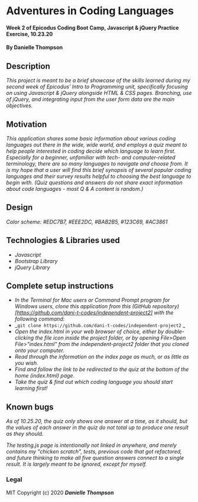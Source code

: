 # Adventures in Coding Languages

#### Week 2 of Epicodus Coding Boot Camp, Javascript & jQuery Practice Exercise, 10.23.20

#### By Danielle Thompson

## Description
_This project is meant to be a brief showcase of the skills learned during my second week of Epicodus' Intro to Programming unit, specifically focusing on using Javascript & jQuery alongside HTML & CSS pages. Branching, use of jQuery, and integrating input from the user form data are the main objectives._

## Motivation 
_This application shares some basic information about various coding languages out there in the wide, wide world, and employs a quiz meant to help people interested in coding decide which language to learn first. Especially for a beginner, unfamiliar with tech- and computer-related terminology, there are *so* many languages to navigate and choose from. It is my hope that a user will find this brief synopsis of several popular coding languages and their survey results helpful to choosing the best language to begin with. (Quiz questions and answers do *not* share exact information about code languages - most Q & A content is random.)_

## Design 
_Color scheme: #EDC7B7, #EEE2DC, #BAB2B5, #123C69, #AC3861_

## Technologies & Libraries used

* _Javascript_
* _Bootstrap Library_
* _jQuery Library_

## Complete setup instructions
* _In the Terminal for Mac users or Command Prompt program for Windows users, clone this application from this (GitHub repository)[https://github.com/dani-t-codes/independent-project2] with the following command:_
* _`git clone https://github.com/dani-t-codes/independent-project2` _
* _Open the index.html in your web browser of choice, either by double-clicking the file icon inside the project folder, or by opening File>Open File>"index.html" from the independent-project2 folder that you cloned onto your computer._
* _Read through the information on the index page as much, or as little as you wish._
* _Find and follow the link to be redirected to the quiz at the bottom of the home (index.html) page._
* _Take the quiz & find out which coding language you should start learning first!_

## Known bugs

_As of 10.25.20, the quiz only shows one answer at a time, as it should, but the values of each answer in the quiz do not total up to produce one result as they should._

_The testing.js page is intentionally not linked in anywhere, and merely contains my "chicken scratch", tests, previous code that got refactored, and future thinking to make all five question answers connect to a single result. It is largely meant to be ignored, except for myself._ 

### Legal 

MIT Copyright (c) 2020 **_Danielle Thompson_**